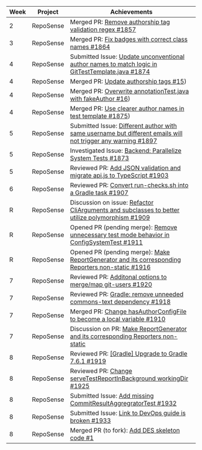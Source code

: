 | Week | Project   | Achievements                                                                                                                                                       |
| ---- | --------- | ------------------------------------------------------------------------------------------------------------------------------------------------------------------ |
| 2    | RepoSense | Merged PR: [Remove authorship tag validation regex #1857](https://github.com/reposense/RepoSense/pull/1857)                                                        |
| 3    | RepoSense | Merged PR: [Fix badges with correct class names #1864](https://github.com/reposense/RepoSense/pull/1864)                                                           |
| 4    | RepoSense | Submitted Issue: [Update unconventional author names to match logic in GitTestTemplate.java #1874](https://github.com/reposense/RepoSense/issues/1874)             |
| 4    | RepoSense | Merged PR: [Update authorship tags #15](https://github.com/reposense/testrepo-Alpha/pull/15))                                                                      |
| 4    | RepoSense | Merged PR: [Overwrite annotationTest.java with fakeAuthor #16](https://github.com/reposense/testrepo-Alpha/pull/16))                                               |
| 4    | RepoSense | Merged PR: [Use clearer author names in test template #1875](https://github.com/reposense/RepoSense/pull/1875))                                                    |
| 5    | RepoSense | Submitted Issue: [Different author with same username but different emails will not trigger any warning #1897](https://github.com/reposense/RepoSense/issues/1897) |
| 5    | RepoSense | Investigated Issue: [Backend: Parallelize System Tests #1873](https://github.com/reposense/RepoSense/issues/1873)                                                  |
| 5    | RepoSense | Reviewed PR: [Add JSON validation and migrate api.js to TypeScript #1903](https://github.com/reposense/RepoSense/pull/1903)                                        |
| 6    | RepoSense | Reviewed PR: [Convert run-checks.sh into a Gradle task #1907](https://github.com/reposense/RepoSense/pull/1907)                                                    |
| R    | RepoSense | Discussion on issue: [Refactor CliArguments and subclasses to better utilize polymorphism #1909](https://github.com/reposense/RepoSense/pull/1909)                 |
| R    | RepoSense | Opened PR (pending merge): [Remove unnecessary test mode behavior in ConfigSystemTest #1911](https://github.com/reposense/RepoSense/pull/1911)                     |
| R    | RepoSense | Opened PR (pending merge): [Make ReportGenerator and its corresponding Reporters non-static #1916](https://github.com/reposense/RepoSense/pull/1916)               |
| 7    | RepoSense | Reviewed PR: [Additonal options to merge/map git-users #1920](https://github.com/reposense/RepoSense/pull/1920)                                                    |
| 7    | RepoSense | Reviewed PR: [Gradle: remove unneeded commons-text dependency #1918](https://github.com/reposense/RepoSense/pull/1918)                                             |
| 7    | RepoSense | Merged PR: [Change hasAuthorConfigFile to become a local variable #1910](https://github.com/reposense/RepoSense/pull/1910)                                         |
| 7    | RepoSense | Discussion on PR: [Make ReportGenerator and its corresponding Reporters non-static](https://github.com/reposense/RepoSense/pull/1916)                              |
| 8    | RepoSense | Reviewed PR: [[Gradle] Upgrade to Gradle 7.6.1 #1919](https://github.com/reposense/RepoSense/pull/1919)                                                            |
| 8    | RepoSense | Reviewed PR: [Change serveTestReportInBackground workingDir #1925](https://github.com/reposense/RepoSense/pull/1925)                                               |
| 8    | RepoSense | Submitted Issue: [Add missing CommitResultAggregratorTest #1932](https://github.com/reposense/RepoSense/pull/1932)                                                 |
| 8    | RepoSense | Submitted Issue: [Link to DevOps guide is broken #1933](https://github.com/reposense/RepoSense/pull/1933)                                                          |
| 8    | RepoSense | Merged PR (to fork): [Add DES skeleton code #1](https://github.com/sikai00/RepoSense/pull/1)                                                                       |
